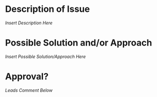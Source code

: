 # Description of Issue

_Insert Description Here_

# Possible Solution and/or Approach

_Insert Possible Solution/Approach Here_

# Approval?

_Leads Comment Below_
